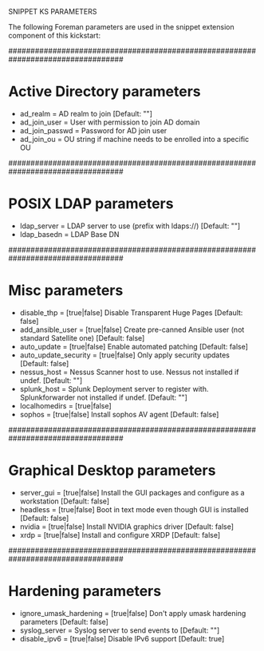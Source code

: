 SNIPPET KS PARAMETERS

The following Foreman parameters are used in the snippet extension component of this kickstart:

##################################################################################
#
# Active Directory parameters
- ad_realm = <string>                           AD realm to join [Default: ""]
- ad_join_user = <user>                         User with permission to join AD domain
- ad_join_passwd = <password>                   Password for AD join user
- ad_join_ou = <string>                         OU string if machine needs to be enrolled into a specific OU


##################################################################################
#
# POSIX LDAP parameters
- ldap_server = <uri>                           LDAP server to use (prefix with ldaps://) [Default: ""]
- ldap_basedn = <string>                        LDAP Base DN

##################################################################################
#
# Misc parameters
- disable_thp = [true|false]                    Disable Transparent Huge Pages [Default: false]
- add_ansible_user = [true|false]               Create pre-canned Ansible user (not standard Satellite one) [Default: false]
- auto_update = [true|false]                    Enable automated patching [Default: false]
- auto_update_security = [true|false]           Only apply security updates [Default: false]
- nessus_host = <fqdn>                          Nessus Scanner host to use. Nessus not installed if undef. [Default: ""]
- splunk_host = <fqdn>                          Splunk Deployment server to register with. Splunkforwarder not installed if undef. [Default: ""]
- localhomedirs = [true|false]
- sophos = [true|false]                         Install sophos AV agent [Default: false]

##################################################################################
#
# Graphical Desktop parameters
- server_gui = [true|false]                     Install the GUI packages and configure as a workstation [Default: false]
- headless = [true|false]                       Boot in text mode even though GUI is installed [Default: false]
- nvidia = [true|false]                         Install NVIDIA graphics driver [Default: false]
- xrdp = [true|false]                           Install and configure XRDP [Default: false]


##################################################################################
#
# Hardening parameters
- ignore_umask_hardening = [true|false]         Don't apply umask hardening parameters [Default: false]
- syslog_server = <fqdn>                        Syslog server to send events to [Default: ""]
- disable_ipv6 = [true|false]                   Disable IPv6 support [Default: true]
